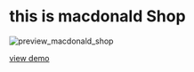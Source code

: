 # this  is macdonald Shop

<img src="./Assets/preview.gif" alt="preview_macdonald_shop">

<a href="#">view demo</a>